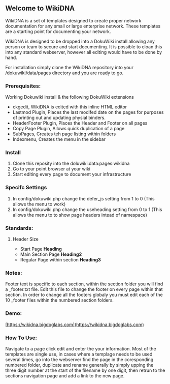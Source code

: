 ## Welcome to WikiDNA

WikiDNA is a set of templates designed to create proper network documentation for any small or large enterprise network.  These templates are a starting point for documenting your network.  

WikiDNA is designed to be dropped into a DokuWiki install allowing any person or team to secure and start documenting.  It is possible to cloan this into any standard webserver, however all editing would have to be done by hand.

For installation simply clone the WikiDNA repository into your /dokuwiki/data/pages directory and you are ready to go.

### Prerequisites:
Working Dokuwiki install & the following DokuWiki extensions
  - ckgedit, WikiDNA is edited with this inline HTML editor
  - Lastmod Plugin, Places the last modifed date on the pages for purposes of printing out and updating physial binders.
  - HeaderFooter Plugin, Places the Header and Footer on all pages
  - Copy Page Plugin, Allows quick duplication of a page
  - SubPages, Creates teh page listing within folders
  - Indexmenu, Creates the menu in the sidebar

### Install
1. Clone this reposity into the doluwiki:data:pages:wikidna
2. Go to your point browser at your wiki
3. Start editing every page to document your infrastructure

### Specifc Settings
1.  In config/dokuwiki.php change the defer_js setting from 1 to 0 (This allows the menu to work)
2.  In config/dokuwiki.php change the useheading setting from 0 to 1 (This allows the menu to to show page headers intead of namespace)

### Standards:
1. Header Size
	
	- Start Page **Heading**	
	- Main Section Page **Heading2**	
	- Regular Page within section **Heading3**
  
### Notes:
Footer text is specific to each section, within the section folder you will find a _footer.txt file.  Edit this file to change the footer on every page within that section.  In order to change all the footers globaly you must edit each of the 10 _footer files within the numbered section folders.

### Demo:
[https://wikidna.bigdoglabs.com](https://wikidna.bigdoglabs.com)

### How To Use:
Navigate to a page click edit and enter the your information.
Most of the templates are single use, in cases where a templage needs to be used several times, go into the webserver find the page in the coresponding numbered folder, duplicate and rename generally by simply upping the three digit number at the start of the filename by one digit, then retrun to the sections navigation page and add a link to the new page.
